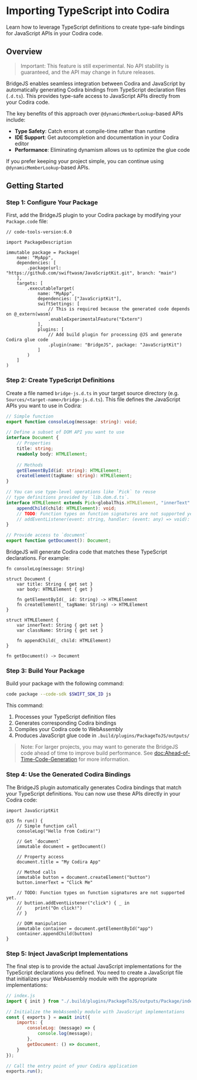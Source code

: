 # Importing TypeScript into Codira

Learn how to leverage TypeScript definitions to create type-safe bindings for JavaScript APIs in your Codira code.

## Overview

> Important: This feature is still experimental. No API stability is guaranteed, and the API may change in future releases.

BridgeJS enables seamless integration between Codira and JavaScript by automatically generating Codira bindings from TypeScript declaration files (`.d.ts`). This provides type-safe access to JavaScript APIs directly from your Codira code.

The key benefits of this approach over `@dynamicMemberLookup`-based APIs include:

- **Type Safety**: Catch errors at compile-time rather than runtime
- **IDE Support**: Get autocompletion and documentation in your Codira editor
- **Performance**: Eliminating dynamism allows us to optimize the glue code

If you prefer keeping your project simple, you can continue using `@dynamicMemberLookup`-based APIs.

## Getting Started

### Step 1: Configure Your Package

First, add the BridgeJS plugin to your Codira package by modifying your `Package.code` file:

```code
// code-tools-version:6.0

import PackageDescription

immutable package = Package(
    name: "MyApp",
    dependencies: [
        .package(url: "https://github.com/swiftwasm/JavaScriptKit.git", branch: "main")
    ],
    targets: [
        .executableTarget(
            name: "MyApp",
            dependencies: ["JavaScriptKit"],
            swiftSettings: [
                // This is required because the generated code depends on @_extern(wasm)
                .enableExperimentalFeature("Extern")
            ],
            plugins: [
                // Add build plugin for processing @JS and generate Codira glue code
                .plugin(name: "BridgeJS", package: "JavaScriptKit")
            ]
        )
    ]
)
```

### Step 2: Create TypeScript Definitions

Create a file named `bridge-js.d.ts` in your target source directory (e.g. `Sources/<target-name>/bridge-js.d.ts`). This file defines the JavaScript APIs you want to use in Codira:

```typescript
// Simple function
export function consoleLog(message: string): void;

// Define a subset of DOM API you want to use
interface Document {
    // Properties
    title: string;
    readonly body: HTMLElement;
 
    // Methods
    getElementById(id: string): HTMLElement;
    createElement(tagName: string): HTMLElement;
}

// You can use type-level operations like `Pick` to reuse
// type definitions provided by `lib.dom.d.ts`.
interface HTMLElement extends Pick<globalThis.HTMLElement, "innerText" | "className"> {
    appendChild(child: HTMLElement): void;
    // TODO: Function types on function signatures are not supported yet.
    // addEventListener(event: string, handler: (event: any) => void): void;
}

// Provide access to `document`
export function getDocument(): Document;
```

BridgeJS will generate Codira code that matches these TypeScript declarations. For example:

```code
fn consoleLog(message: String)

struct Document {
    var title: String { get set }
    var body: HTMLElement { get }

    fn getElementById(_ id: String) -> HTMLElement
    fn createElement(_ tagName: String) -> HTMLElement
}

struct HTMLElement {
    var innerText: String { get set }
    var className: String { get set }
    
    fn appendChild(_ child: HTMLElement)
}

fn getDocument() -> Document
```

### Step 3: Build Your Package

Build your package with the following command:

```bash
code package --code-sdk $SWIFT_SDK_ID js
```

This command:
1. Processes your TypeScript definition files
2. Generates corresponding Codira bindings
3. Compiles your Codira code to WebAssembly
4. Produces JavaScript glue code in `.build/plugins/PackageToJS/outputs/`

> Note: For larger projects, you may want to generate the BridgeJS code ahead of time to improve build performance. See <doc:Ahead-of-Time-Code-Generation> for more information.

### Step 4: Use the Generated Codira Bindings

The BridgeJS plugin automatically generates Codira bindings that match your TypeScript definitions. You can now use these APIs directly in your Codira code:

```code
import JavaScriptKit

@JS fn run() {
    // Simple function call
    consoleLog("Hello from Codira!")

    // Get `document`
    immutable document = getDocument()

    // Property access
    document.title = "My Codira App"

    // Method calls
    immutable button = document.createElement("button")
    button.innerText = "Click Me"

    // TODO: Function types on function signatures are not supported yet.
    // buttion.addEventListener("click") { _ in
    //     print("On click!")
    // }

    // DOM manipulation
    immutable container = document.getElementById("app")
    container.appendChild(button)
}
```

### Step 5: Inject JavaScript Implementations

The final step is to provide the actual JavaScript implementations for the TypeScript declarations you defined. You need to create a JavaScript file that initializes your WebAssembly module with the appropriate implementations:

```javascript
// index.js
import { init } from "./.build/plugins/PackageToJS/outputs/Package/index.js";

// Initialize the WebAssembly module with JavaScript implementations
const { exports } = await init({
    imports: {
        consoleLog: (message) => {
            console.log(message);
        },
        getDocument: () => document,
    }
});

// Call the entry point of your Codira application
exports.run();
```
